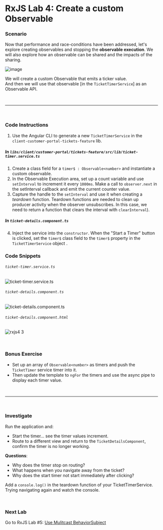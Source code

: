 # RxJS Lab 4: Create a custom Observable

### Scenario

Now that performance and race-conditions have been addressed, let's explore creating observables and stopping the **observable execution**. We will also explore how an observable can be shared and the impacts of the sharing.

![image](https://user-images.githubusercontent.com/210413/48207479-93564600-e325-11e8-9663-d35903ff83b7.png)

We will create a custom Observable that emits a ticker value.<br/>
And then we will use that observable [in the `TicketTimerService`] as an Observable API.

<br/>

---

<br/>

### Code Instructions

1. Use the Angular CLI to generate a new `TicketTimerService` in the `client-customer-portal-tickets-feature` lib.

##### In `libs/client/customer-portal/tickets-feature/src/lib/ticket-timer.service.ts`

1. Create a class field for a `timer$ : Observable<number>` and instantiate a custom observable.
2. In the Observable Execution area, set up a count variable and use `setInterval` to increment it every `1000ms`. Make a call to `observer.next` in the setInterval callback and emit the current counter value.
3. Capture the handle to the `setInterval` and use it when creating a _teardown_ function. Teardown functions are needed to clean up producer activity when the observer unsubscribes. In this case, we need to return a function that clears the interval with `clearInterval`).

##### In `ticket-details.component.ts`

4. Inject the service into the `constructor`. When the "Start a Timer" button is clicked, set the `timer$` class field to the `timer$` property in the `TicketTimerService` object .

### Code Snippets

###### `ticket-timer.service.ts`

![ticket-timer.service.ts](https://user-images.githubusercontent.com/210413/47941498-5d940600-debc-11e8-88c9-46fb2178d318.png)

###### `ticket-details.component.ts`

![ticket-details.component.ts](https://user-images.githubusercontent.com/210413/47941597-c3808d80-debc-11e8-8b30-e9510ceea1d1.png)

###### `ticket-details.component.html`

![rxjs4 3](https://user-images.githubusercontent.com/210413/47622803-5e512480-dad7-11e8-9091-defca17547fe.jpg)

<br/>

### Bonus Exercise

- Set up an array of `Observable<number>` as timers and push the `TicketTimer` service timer into it.
- Then update the template to `ngFor` the timers and use the async pipe to display each timer value.

<br/>

---

<br/>

### Investigate

Run the application and:

- Start the timer... see the timer values increment.
- Route to a different view and return to the `TicketDetailsComponent`, confirm the timer is no longer working.

**Questions**:

- Why does the timer stop on routing?
- What happens when you navigate away from the ticket?
- Why does the start timer not start immediately after clicking?

Add a `console.log()` in the teardown function of your TicketTimerService. Trying navigating again and watch the console.

<br/>

### Next Lab

Go to RxJS Lab #5: [Use Mulitcast BehaviorSubject](lab-5.md)
